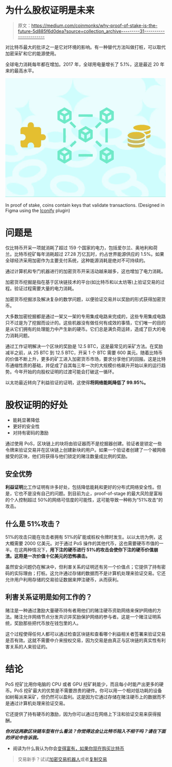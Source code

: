 # 为什么股权证明是未来

> 原文：<https://medium.com/coinmonks/why-proof-of-stake-is-the-future-5d885f6d0dea?source=collection_archive---------31----------------------->

对比特币最大的批评之一是它对环境的影响。有一种替代方法叫做打桩，可以取代加密采矿和它的能源使用。

全球电力消耗每年都在增加。2017 年，全球用电量增长了 5.1%，这是最近 20 年来的最高水平。

![](img/e72db84844b317b55b798571298a2a36.png)

In proof of stake, coins contain keys that validate transactions. (Designed in Figma using the [Iconify](https://www.figma.com/community/plugin/735098390272716381/Iconify) plugin)

# 问题是

仅比特币开采一项就消耗了超过 159 个国家的电力，包括爱尔兰、奥地利和荷兰。比特币挖矿每年消耗超过 27.28 万亿瓦时，约占世界能源供应的 1.5%。如果全球经济采用加密作为主要支付系统，这种能源消耗是绝对不可持续的。

通过计算机和专门机器进行的加密货币开采活动越来越多，这也增加了电力消耗。

加密货币挖掘是指在基于区块链技术的平台(如比特币和以太坊等)上验证交易的过程。验证过程需要大量的电力消耗。

加密货币挖掘涉及解决复杂的数学问题，以便验证交易并以奖励的形式获得加密货币。

大多数加密挖掘都是通过一架又一架的专用集成电路来完成的，这些专用集成电路只不过是为了挖掘而设计的。这些机器没有做任何有成效的事情，它们唯一的目的是从它们拥有的处理能力中产生新的硬币。它们总是满负荷运转，造成了巨大的电力消耗问题。

通过工作证明解决一个区块的奖励是 12.5 BTC，这是最常见的采矿方法。在奖励减半之前，从 25 BTC 到 12.5 BTC，开采 1 个 BTC 需要 600 美元。随着比特币的价值不断上升，更多的矿工进入加密货币市场，要求分享他们的回报。这是比特币通缩性质的基础，并促成了自其每三年一次的大规模价格飙升开始以来的运行趋势。今年开始的向股权证明的过渡可能会打破这一循环。

以太坊最近转向了利益验证的证明，这使得**将网络能耗降低了 99.95%。**

# 股权证明的好处

*   能耗显著降低
*   更好的安全性
*   对持有密码的激励

通过使用 PoS，区块链上的块将由验证器而不是挖掘器创建。验证者是锁定一些令牌来验证交易并在区块链上创建新块的用户。如果一个验证者创建了一个被网络接受的区块，他们将获得与他们锁定的赌注数量成比例的奖励。

## 安全优势

**利益证明**比工作证明有许多好处，包括降低能耗和更好的分布式网络安全性。但是，它也不是没有自己的问题。到目前为止，proof-of-stage 的最大风险是富裕的个人控制超过 50%的网络可信度的可能性，这可能导致一种称为“51%攻击”的攻击。​

## 什么是 51%攻击？

51%的攻击只能在攻击者拥有 51%的矿能或桩权令牌时发生。以以太坊为例，这大概需要 2000 亿美元。对于通过 PoS 操作的其他代币，这也需要硬币市值的一半。在这两种情况下，**用下注的硬币进行 51%的攻击会使你下注的硬币价值崩溃。这将是一次价值十亿美元的恐怖袭击。**

虽然安全问题仍在解决中，但利害关系的证明还有另一个价值点；它提供了持有密码的实际理由；打桩。这允许通过存储的数据而不是计算机处理来验证交易。它还允许用户利用存储的交易验证数据来押注硬币，从而获利。

## 利害关系证明是如何工作的？

赌注是一种通过激励大量硬币持有者用他们的赌注硬币资助网络来保护网络的方法。赌注允许网络节点分发共识并奖励保护网络的参与者。这是一个赌注证明系统，奖励那些把代币放在钱包里的人。

这个过程使得任何人都可以通过检查区块链和查看哪个利益相关者签署来验证交易是否有效。这就不需要中介来授权交易，因为交易是由真正与区块链的真实性有利害关系的人来验证的。

# 结论

PoS 挖矿比用你电脑的 CPU 或者 GPU 挖矿耗能少，而且每小时能产出更多的硬币。PoS 挖矿最大的优势是不需要昂贵的硬件。你可以用一个相对低功耗的设备如树莓派来采矿，但仍然可以盈利。这是因为它通过存储在赌注硬币上的数据而不是通过计算机处理来验证交易。

它还提供了持有硬币的激励，因为你可以通过在网络上下注和验证交易来获得报酬。

***你对这两款区块链车型有什么看法？你觉得这会让比特币陷入不相干吗？请在下面的评论中告诉我。***

*   阅读为什么我认为你会[变得富有，如果你现在购买比特币](/@aidanmcmurray/why-youll-get-rich-if-you-buy-bitcoin-right-now-8e6bbe77c572)

> 交易新手？试试[加密交易机器人](/coinmonks/crypto-trading-bot-c2ffce8acb2a)或者[复制交易](/coinmonks/top-10-crypto-copy-trading-platforms-for-beginners-d0c37c7d698c)